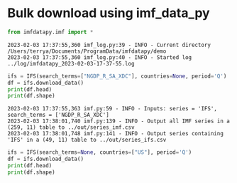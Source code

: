 # Bulk download using **imf_data_py**


```python
from imfdatapy.imf import *
```

    2023-02-03 17:37:55,360 imf_log.py:39 - INFO - Current directory /Users/terrya/Documents/ProgramData/imfdatapy/demo
    2023-02-03 17:37:55,360 imf_log.py:40 - INFO - Started log ../log/imfdatapy_2023-02-03-17-37-55.log



```python
ifs = IFS(search_terms=["NGDP_R_SA_XDC"], countries=None, period='Q')
df = ifs.download_data()
print(df.head)
print(df.shape)
```

    2023-02-03 17:37:55,363 imf.py:59 - INFO - Inputs: series = 'IFS', search_terms = ['NGDP_R_SA_XDC']
    2023-02-03 17:38:01,740 imf.py:139 - INFO - Output all IMF series in a (259, 11) table to ../out/series_imf.csv
    2023-02-03 17:38:01,748 imf.py:141 - INFO - Output series containing 'IFS' in a (49, 11) table to ../out/series_ifs.csv



```python
ifs = IFS(search_terms=None, countries=["US"], period='Q')
df = ifs.download_data()
print(df.head)
print(df.shape)
```
